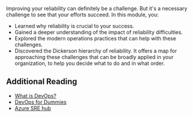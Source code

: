 Improving your reliability can definitely be a challenge. But it's a necessary challenge to see that your efforts succeed. In this module, you:

- Learned why reliability is crucial to your success.
- Gained a deeper understanding of the impact of reliability difficulties.
- Explored the modern operations practices that can help with these challenges.
- Discovered the Dickerson hierarchy of reliability. It offers a map for approaching these challenges that can be broadly applied in your organization, to help you decide what to do and in what order.

## Additional Reading

- [What is DevOps?](/azure/devops/learn/what-is-devops)
- [DevOps for Dummies](https://www.dummies.com/business/operations-management/devops-for-dummies-cheat-sheet/)
- [Azure SRE hub](/azure/site-reliability-engineering/)